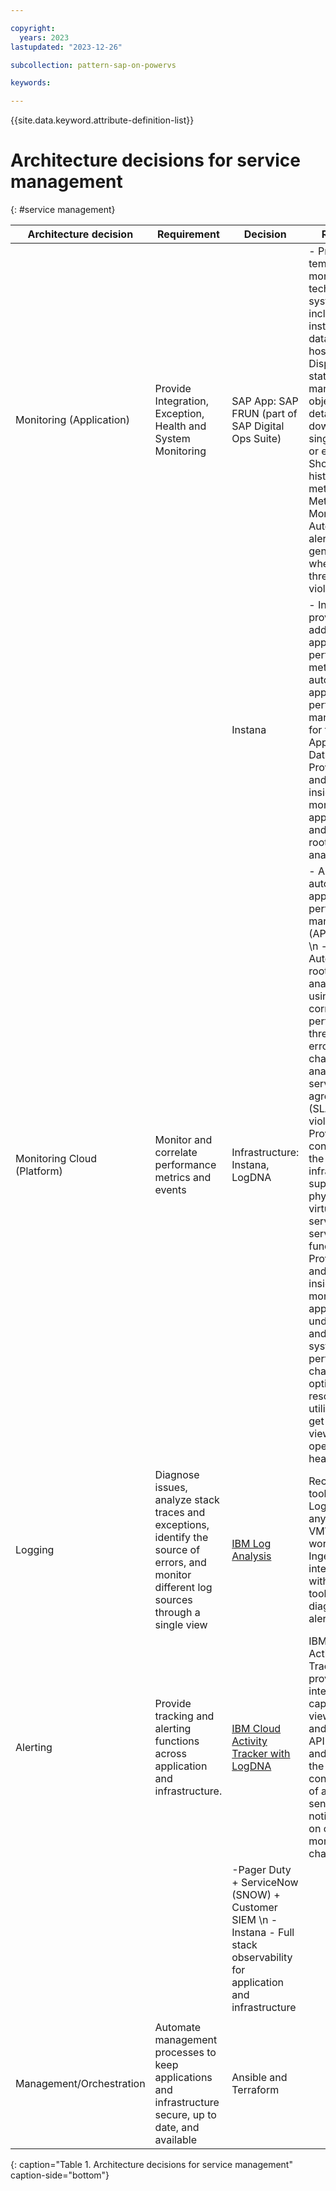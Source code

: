 ```yaml
---

copyright:
  years: 2023
lastupdated: "2023-12-26"

subcollection: pattern-sap-on-powervs

keywords:

---
```


{{site.data.keyword.attribute-definition-list}}

# Architecture decisions for service management
{: #service management}

|**Architecture decision**   |**Requirement** |**Decision** | **Rationale** |
|-|-|-|-|
| Monitoring (Application)    |Provide Integration, Exception, Health and System Monitoring                                                                                 |SAP App: SAP FRUN (part of SAP Digital Ops Suite)                                                              | - Provides templates for monitoring of technical systems including their instances, databases and hosts. \n - Displays the status of managed objects and detailed drill down to each single metric or event. Shows the history of each metric in the Metric Monitor. \n - Automatic alert generation when thresholds are violated.|
 | | |Instana                                                                                                        | -   Instana provides additional application performance metrics and automate application performance management for the Web, App, and Database tiers.  Provides data and actionable insights to monitor the applications and automate root-cause analysis. |
| Monitoring Cloud (Platform) | Monitor and correlate performance metrics and events                                                                                         | Infrastructure: Instana, LogDNA                                                                                | -   A fully-automated application performance management (APM) solution \n -   Automates root-cause analysis by using event correlation, performance thresholds, errors, changes, and analysis of service level agreement (SLA) violations. \n -   Provides full context across the application infrastructure supporting all physical, virtual, and serverless services and functions \n  -   Provides data and actionable insights to monitor the applications, understand and respond to system-wide performance changes, optimize resource utilization, and get a unified view of operational health.                                                    |
| Logging                     |Diagnose issues, analyze stack traces and exceptions, identify the source of errors, and monitor different log sources through a single view| [IBM Log Analysis](https://cloud.ibm.com/docs/log-analysis?topic=log-analysis-getting-started)                 | Recommended tool for infra Logging for any non-VMWare workloads. Ingestion and integration with other tools for diagnosis and alerts|
| Alerting                    |Provide tracking and alerting functions across application and infrastructure.|[IBM Cloud Activity Tracker with LogDNA](https://cloud.ibm.com/docs/power-iaas?topic=power-iaas-at-events) | IBM Cloud Activity Tracker provides interfaces to capture, store, view, search, and monitor API activity and supports the configuration of alerts to send notifications on one or more target channels.                                                           |
|                                                                                                                                              |              |-Pager Duty + ServiceNow (SNOW) + Customer SIEM \n -Instana - Full stack observability for application and infrastructure
|                                                                                                                                                                                                                                                                   |
| Management/Orchestration|Automate management processes to keep applications and infrastructure secure, up to date, and available|Ansible and Terraform|
{: caption="Table 1. Architecture decisions for service management" caption-side="bottom"}
